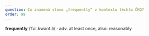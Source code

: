 ```yaml
---
question: Co znamená slovo „frequently“ v kontextu těchto ČKO?
order: 99
---
```

**frequently** /ˈfɹiː.kwənt.li/ · adv. at least once, also: reasonably
